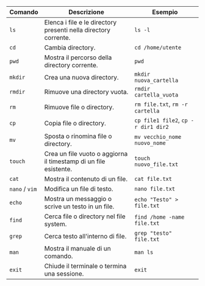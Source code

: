 
| **Comando**     | **Descrizione**                                                  | **Esempio**                                   |
| --------------- | ---------------------------------------------------------------- | --------------------------------------------- |
| `ls`            | Elenca i file e le directory presenti nella directory corrente.  | `ls -l`                                       |
| `cd`            | Cambia directory.                                                | `cd /home/utente`                             |
| `pwd`           | Mostra il percorso della directory corrente.                     | `pwd`                                         |
| `mkdir`         | Crea una nuova directory.                                        | `mkdir nuova_cartella`                        |
| `rmdir`         | Rimuove una directory vuota.                                     | `rmdir cartella_vuota`                        |
| `rm`            | Rimuove file o directory.                                        | `rm file.txt`, `rm -r cartella`               |
| `cp`            | Copia file o directory.                                          | `cp file1 file2`, `cp -r dir1 dir2`           |
| `mv`            | Sposta o rinomina file o directory.                              | `mv vecchio_nome nuovo_nome`                  |
| `touch`         | Crea un file vuoto o aggiorna il timestamp di un file esistente. | `touch nuovo_file.txt`                        |
| `cat`           | Mostra il contenuto di un file.                                  | `cat file.txt`                                |
| `nano` / `vim`  | Modifica un file di testo.                                       | `nano file.txt`                               |
| `echo`          | Mostra un messaggio o scrive un testo in un file.                | `echo "Testo" > file.txt`                     |
| `find`          | Cerca file o directory nel file system.                          | `find /home -name file.txt`                   |
| `grep`          | Cerca testo all'interno di file.                                 | `grep "testo" file.txt`                       |
| `man`           | Mostra il manuale di un comando.                                 | `man ls`                                      |
| `exit`          | Chiude il terminale o termina una sessione.                      | `exit`                                        |
